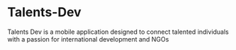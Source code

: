 # Talents-Dev
Talents Dev is a mobile application designed to connect talented individuals with a passion for international development and NGOs
